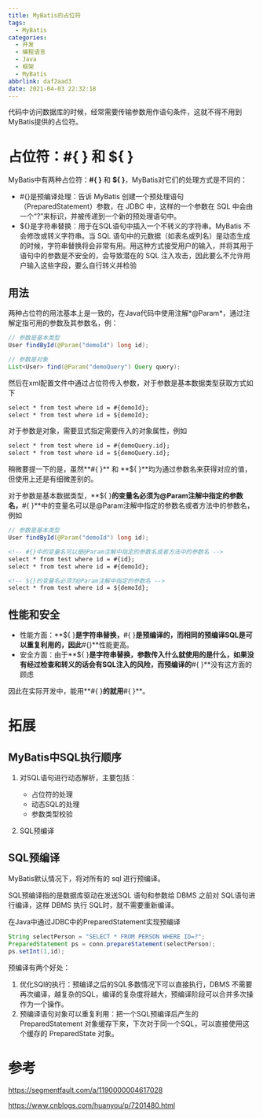```yaml
---
title: MyBatis的占位符
tags:
  - MyBatis
categories:
  - 开发
  - 编程语言
  - Java
  - 框架
  - MyBatis
abbrlink: daf2aad3
date: 2021-04-03 22:32:18
---
```






代码中访问数据库的时候，经常需要传输参数用作语句条件，这就不得不用到MyBatis提供的占位符。



<!-- more -->



# 占位符：#{ } 和 ${ }

MyBatis中有两种占位符：**#{ }** 和 **${ }**，MyBatis对它们的处理方式是不同的：

* #{}是预编译处理：告诉 MyBatis 创建一个预处理语句（PreparedStatement）参数，在 JDBC 中，这样的一个参数在 SQL 中会由一个“?”来标识，并被传递到一个新的预处理语句中。
* ${}是字符串替换：用于在SQL语句中插入一个不转义的字符串。MyBatis 不会修改或转义字符串。当 SQL 语句中的元数据（如表名或列名）是动态生成的时候，字符串替换将会非常有用。用这种方式接受用户的输入，并将其用于语句中的参数是不安全的，会导致潜在的 SQL 注入攻击，因此要么不允许用户输入这些字段，要么自行转义并检验



## 用法

两种占位符的用法基本上是一致的，在Java代码中使用注解*@Param*，通过注解定指可用的参数及其参数名，例：

``` Java
// 参数是基本类型
User findById(@Param("demoId") long id);

// 参数是对象
List<User> find(@Param("demoQuery") Query query);
```

然后在xml配置文件中通过占位符传入参数，对于参数是基本数据类型获取方式如下

``` xml
select * from test where id = #{demoId};
select * from test where id = ${demoId};
```

对于参数是对象，需要显式指定需要传入的对象属性，例如

``` xml
select * from test where id = #{demoQuery.id};
select * from test where id = ${demoQuery.id};
```

稍微要提一下的是，虽然**#{ }** 和 **${ }**均为通过参数名来获得对应的值，但使用上还是有细微差别的。

对于参数是基本数据类型，**${ }**的变量名必须为@Param注解中指定的参数名，**#{ }**中的变量名可以是@Param注解中指定的参数名或者方法中的参数名，例如

``` java
// 参数是基本类型
User findById(@Param("demoId") long id);
```

``` xml
<!-- #{}中的变量名可以是@Param注解中指定的参数名或者方法中的参数名 -->
select * from test where id = #{id};
select * from test where id = #{demoId};

<!-- ${}的变量名必须为@Param注解中指定的参数名 -->
select * from test where id = ${demoId};
```



## 性能和安全

* 性能方面：**${ }**是字符串替换，**#{ }**是预编译的，而相同的预编译SQL是可以重复利用的，因此**#{}**性能更高。
* 安全方面：由于**${ }**是字符串替换，参数传入什么就使用的是什么，如果没有经过检查和转义的话会有SQL注入的风险，而预编译的**#{ }**没有这方面的顾虑

因此在实际开发中，能用**#{ }**的就用**#{ }**。



# 拓展



## MyBatis中SQL执行顺序

1. 对SQL语句进行动态解析，主要包括：
   * 占位符的处理
   * 动态SQL的处理
   * 参数类型校验

2. SQL预编译



## SQL预编译

MyBatis默认情况下，将对所有的 sql 进行预编译。

SQL预编译指的是数据库驱动在发送SQL 语句和参数给 DBMS 之前对 SQL语句进行编译，这样 DBMS 执行 SQL时，就不需要重新编译。

在Java中通过JDBC中的PreparedStatement实现预编译

``` java
String selectPerson = "SELECT * FROM PERSON WHERE ID=?";
PreparedStatement ps = conn.prepareStatement(selectPerson);
ps.setInt(1,id);
```

预编译有两个好处：

1. 优化SQl的执行：预编译之后的SQL多数情况下可以直接执行，DBMS 不需要再次编译，越复杂的SQL，编译的复杂度将越大，预编译阶段可以合并多次操作为一个操作。
2. 预编译语句对象可以重复利用：把一个SQL预编译后产生的 PreparedStatement 对象缓存下来，下次对于同一个SQL，可以直接使用这个缓存的 PreparedState 对象。



# 参考

https://segmentfault.com/a/1190000004617028

https://www.cnblogs.com/huanyou/p/7201480.html
